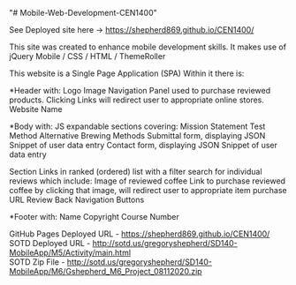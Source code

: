 "# Mobile-Web-Development-CEN1400" 

See Deployed site here -> https://shepherd869.github.io/CEN1400/

This site was created to enhance mobile development skills. It makes use of jQuery Mobile / CSS / HTML / ThemeRoller

This website is a Single Page Application (SPA)
Within it there is:

*Header with:
  Logo Image
  Navigation Panel used to purchase reviewed products. Clicking Links will redirect user to appropriate online stores.
  Website Name
  
*Body with:
  JS expandable sections covering:
    Mission Statement
    Test Method
    Alternative Brewing Methods
    Submittal form, displaying JSON Snippet of user data entry
    Contact form, displaying JSON Snippet of user data entry
    
   Section Links in ranked (ordered) list with a filter search for individual reviews which include:
     Image of reviewed coffee
     Link to purchase reviewed coffee by clicking that image, will redirect user to appropriate item purchase URL
     Review
     Back Navigation Buttons
     
*Footer with:
  Name
  Copyright
  Course Number
  
GitHub Pages Deployed URL - https://shepherd869.github.io/CEN1400/ <br>
SOTD Deployed URL - http://sotd.us/gregoryshepherd/SD140-MobileApp/M5/Activity/main.html <br>
SOTD Zip File - http://sotd.us/gregoryshepherd/SD140-MobileApp/M6/Gshepherd_M6_Project_08112020.zip
